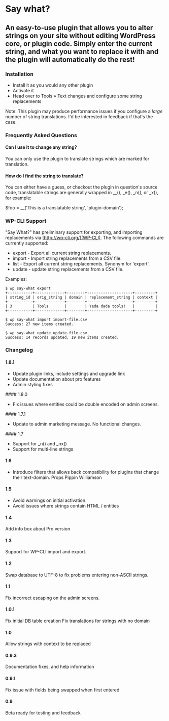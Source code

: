 # Say what?
## An easy-to-use plugin that allows you to alter strings on your site without editing WordPress core, or plugin code. Simply enter the current string, and what you want to replace it with and the plugin will automatically do the rest!

### Installation
* Install it as you would any other plugin
* Activate it
* Head over to Tools &raquo; Text changes and configure some string replacements

Note: This plugin may produce performance issues if you configure a *large* number of string translations. I'd be interested in feedback if that's the case.

### Frequently Asked Questions

#### Can I use it to change any string?
You can only use the plugin to translate strings which are marked for translation.

#### How do I find the string to translate?
You can either have a guess, or checkout the plugin in question's source code, translatable strings are generally wrapped in __(), _e(), _n(), or _x(), for example:

$foo = __('This is a translatable string', 'plugin-domain');

### WP-CLI Support

"Say What?" has preliminary support for exporting, and importing replacements via [http://wp-cli.org/](WP-CLI). The following commands are currently
supported:
* export - Export all current string replacements.
* import - Import string replacements from a CSV file.
* list - Export all current string replacements. Synonym for 'export'.
* update - update string replacements from a CSV file.

Examples:
```
$ wp say-what export
+-----------+-------------+--------+--------------------+---------+
| string_id | orig_string | domain | replacement_string | context |
+-----------+-------------+--------+--------------------+---------+
| 3         | Tools       |        | Yada dada tools!   |         |
+-----------+-------------+--------+--------------------+---------+
```

```
$ wp say-what import import-file.csv
Success: 27 new items created.
```

```
$ wp say-what update update-file.csv
Success: 14 records updated, 19 new items created.
```




### Changelog

#### 1.8.1
* Update plugin links, include settings and upgrade link
* Update documentation about pro features
* Admin styling fixes

#### 1.8.0
* Fix issues where entities could be double encoded on admin screens.

#### 1.7.1
* Update to admin marketing message. No functional changes.

#### 1.7
* Support for _n() and _nx()
* Support for multi-line strings

#### 1.6
* Introduce filters that allows back compatibility for plugins that change their text-domain. Props Pippin Williamson

#### 1.5
* Avoid warnings on initial activation.
* Avoid issues where strings contain HTML / entities

#### 1.4
Add info box about Pro version

#### 1.3
Support for WP-CLI import and export.

#### 1.2
Swap database to UTF-8 to fix problems entering non-ASCII strings.

#### 1.1
Fix incorrect escaping on the admin screens.

#### 1.0.1
Fix initial DB table creation
Fix translations for strings with no domain

#### 1.0
Allow strings with context to be replaced

#### 0.9.3
Documentation fixes, and help information

#### 0.9.1
Fix issue with fields being swapped when first entered

#### 0.9
Beta ready for testing and feedback
